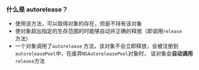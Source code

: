 ### 什么是 autorelease？

- 使用该方法，可以取得对象的存在，但是不持有该对象
- 使对象超出指定的生存范围的时能够自动并正确的释放（即调用`release`方法）
- 一个对象调用了`autorelease` 方法，该对象不会立即释放，会被注册到`autoreleasePool`中，在废弃`NSAutoreleasePool`对象时， 该对象会**自动调用** `release`方法


